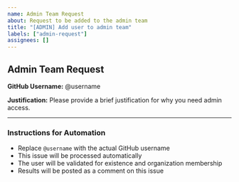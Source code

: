 ```yaml
---
name: Admin Team Request
about: Request to be added to the admin team
title: "[ADMIN] Add user to admin team"
labels: ["admin-request"]
assignees: []
---
```


## Admin Team Request

**GitHub Username:** @username

**Justification:**
Please provide a brief justification for why you need admin access.

---

### Instructions for Automation
- Replace `@username` with the actual GitHub username
- This issue will be processed automatically
- The user will be validated for existence and organization membership
- Results will be posted as a comment on this issue